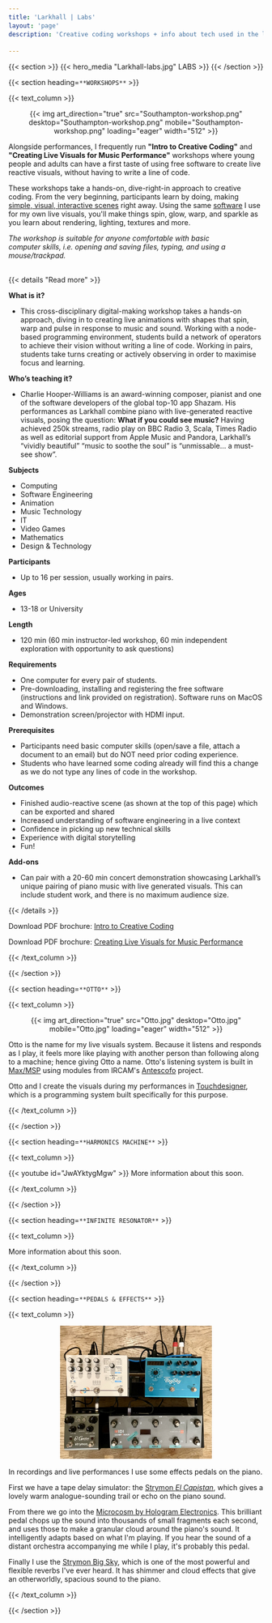 ```yaml
---
title: 'Larkhall | Labs'
layout: 'page'
description: 'Creative coding workshops + info about tech used in the live show.'

---
```


{{< section >}}
    {{< hero_media "Larkhall-labs.jpg" LABS >}}
{{< /section >}}

{{< section heading=`**WORKSHOPS**` >}}

{{< text_column >}}

<p align="center">
{{< img art_direction="true" src="Southampton-workshop.png" desktop="Southampton-workshop.png" mobile="Southampton-workshop.png" loading="eager" width="512" >}}
<!-- <img src="Southampton-workshop.png" width="512" /><br> -->
</p>

Alongside performances, I frequently run **"Intro to Creative Coding"** and **"Creating Live Visuals for Music Performance"** workshops where young people and adults can have a first taste of using free software to create live reactive visuals, without having to write a line of code.

These workshops take a hands-on, dive-right-in approach to creative coding. From the very beginning, participants learn by doing, making [simple, visual, interactive scenes](https://www.youtube.com/watch?v=8PYaiNqd9DI) right away. Using the same [software](https://derivative.ca/) I use for my own live visuals, you'll make things spin, glow, warp, and sparkle as you learn about rendering, lighting, textures and more. 

_The workshop is suitable for anyone comfortable with basic computer skills, i.e. opening and saving files, typing, and using a mouse/trackpad._
<br><br>

{{< details "Read more" >}}

**What is it?**
- This cross-disciplinary digital-making workshop takes a hands-on
approach, diving in to creating live animations with shapes that spin,
warp and pulse in response to music and sound. Working with a
node-based programming environment, students build a network of
operators to achieve their vision without writing a line of code.
Working in pairs, students take turns creating or actively observing in
order to maximise focus and learning.

**Who’s teaching it?**
- Charlie Hooper-Williams is an award-winning composer, pianist and
one of the software developers of the global top-10 app Shazam. His
performances as Larkhall combine piano with live-generated reactive
visuals, posing the question: **What if you could see music?** Having
achieved 250k streams, radio play on BBC Radio 3, Scala, Times
Radio as well as editorial support from Apple Music and Pandora,
Larkhall’s “vividly beautiful” “music to soothe the soul” is “unmissable… a must-see show”.

**Subjects**
- Computing
- Software Engineering
- Animation
- Music Technology
- IT
- Video Games
- Mathematics
- Design & Technology

**Participants**
- Up to 16 per session, usually working in pairs.

**Ages** 
- 13-18 or University

**Length** 
- 120 min (60 min instructor-led workshop, 60 min independent exploration with opportunity to ask questions)

**Requirements**
- One computer for every pair of students. 
- Pre-downloading, installing and registering the free software (instructions and link provided on registration). Software runs on MacOS and Windows.
- Demonstration screen/projector with HDMI input.

**Prerequisites**
- Participants need basic computer skills (open/save a file, attach a
document to an email) but do NOT need prior coding experience.
- Students who have learned some coding already will find this a
change as we do not type any lines of code in the workshop.

**Outcomes**
- Finished audio-reactive scene (as shown at the top of this page)
which can be exported and shared
- Increased understanding of software engineering in a live context
- Confidence in picking up new technical skills
- Experience with digital storytelling
- Fun!

**Add-ons** 
- Can pair with a 20-60 min concert demonstration showcasing Larkhall’s unique pairing of piano music with live generated visuals. This can include student work, and there is no maximum audience size.

{{< /details >}}

Download PDF brochure: [Intro to Creative Coding](/labs/Intro-to-creative-coding-workshop.pdf)

Download PDF brochure: [Creating Live Visuals for Music Performance](/labs/Live-visuals-for-music-performance.pdf)

{{< /text_column >}}

{{< /section >}}

{{< section heading=`**OTTO**` >}}

{{< text_column >}}

<p align="center">
{{< img art_direction="true" src="Otto.jpg" desktop="Otto.jpg" mobile="Otto.jpg" loading="eager" width="512" >}}
</p>

Otto is the name for my live visuals system. Because it listens and responds as I play, it feels more like playing with another person than following along to a machine; hence giving Otto a name. Otto's listening system is built in [Max/MSP](https://cycling74.com/products/max) using modules from IRCAM's [Antescofo](https://forum.ircam.fr/projects/detail/antescofo) project.

Otto and I create the visuals during my performances in [Touchdesigner](https://derivative.ca), which is a programming system built specifically for this purpose.

{{< /text_column >}}

{{< /section >}}

{{< section heading=`**HARMONICS MACHINE**` >}}

{{< text_column >}}

{{< youtube id="JwAYktygMgw" >}} <!-- Overview -->
More information about this soon.

{{< /text_column >}}

{{< /section >}}


{{< section heading=`**INFINITE RESONATOR**` >}}

{{< text_column >}}

More information about this soon.

{{< /text_column >}}

{{< /section >}}

{{< section heading=`**PEDALS & EFFECTS**` >}}

{{< text_column >}}

<p align="center">
<img src="pedalboard.jpg" width="300" /><br>
</p>

In recordings and live performances I use some effects pedals on the piano. 

First we have a tape delay simulator: the [Strymon _El Capistan_](https://www.strymon.net/), which gives a lovely warm analogue-sounding trail or echo on the piano sound.

From there we go into the [Microcosm by Hologram Electronics](https://www.hologramelectronics.com/microcosm). This brilliant pedal chops up the sound into thousands of small fragments each second, and uses those to make a granular cloud around the piano's sound. It intelligently adapts based on what I'm playing. If you hear the sound of a distant orchestra accompanying me while I play, it's probably this pedal.

Finally I use the [Strymon Big Sky](https://www.strymon.net/), which is one of the most powerful and flexible reverbs I've ever heard. It has shimmer and cloud effects that give an otherworldly, spacious sound to the piano.

{{< /text_column >}}

{{< /section >}}
